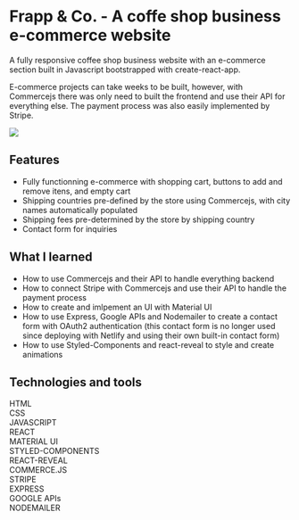 # Frapp & Co. - A coffe shop business e-commerce website

A fully responsive coffee shop business website with an e-commerce section built in Javascript bootstrapped with create-react-app.

E-commerce projects can take weeks to be built, however, with Commercejs there was only need to built the frontend and use their API for everything else. The payment process was also easily implemented by Stripe.

![](https://github.com/davidkhk/personal-portfolio/blob/master/src/assets/frapp-thumbnail.gif)

## Features
- Fully functionning e-commerce with shopping cart, buttons to add and remove itens, and empty cart
- Shipping countries pre-defined by the store using Commercejs, with city names automatically populated
- Shipping fees pre-determined by the store by shipping country
- Contact form for inquiries

## What I learned
- How to use Commercejs and their API to handle everything backend
- How to connect Stripe with Commercejs and use their API to handle the payment process
- How to create and imlpement an UI with Material UI
- How to use Express, Google APIs and Nodemailer to create a contact form with OAuth2 authentication (this contact form is no longer used since deploying with Netlify and using their own built-in contact form)
- How to use Styled-Components and react-reveal to style and create animations

## Technologies and tools

HTML  
CSS  
JAVASCRIPT  
REACT  
MATERIAL UI  
STYLED-COMPONENTS  
REACT-REVEAL  
COMMERCE.JS  
STRIPE  
EXPRESS  
GOOGLE APIs  
NODEMAILER
